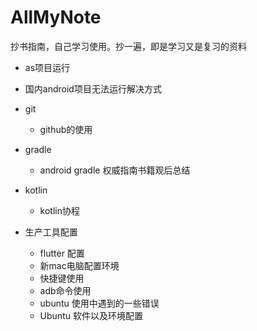 # AllMyNote
抄书指南，自己学习使用。抄一遍，即是学习又是复习的资料

-  as项目运行

  - 国内android项目无法运行解决方式

- git 

  - github的使用

- gradle

  - android gradle 权威指南书籍观后总结

- kotlin

  - kotlin协程
  
- 生产工具配置

  - flutter 配置
  - 新mac电脑配置环境
  - 快捷键使用
  - adb命令使用
  - ubuntu 使用中遇到的一些错误
  - Ubuntu 软件以及环境配置

